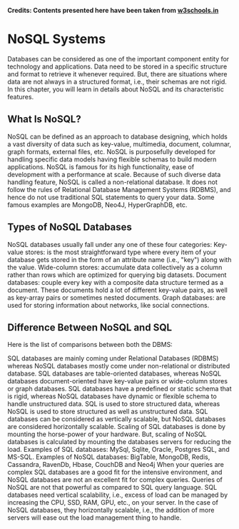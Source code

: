 **Credits: Contents presented here have been taken from [w3schools.in](https://www.w3schools.in/definition/what-is-nosql/)**

# NoSQL Systems

Databases can be considered as one of the important component entity for technology and applications. Data need to be stored in a specific structure and format to retrieve it whenever required. But, there are situations where data are not always in a structured format, i.e., their schemas are not rigid. In this chapter, you will learn in details about NoSQL and its characteristic features.


## What Is NoSQL?

NoSQL can be defined as an approach to database designing, which holds a vast diversity of data such as key-value, multimedia, document, columnar, graph formats, external files, etc. NoSQL is purposefully developed for handling specific data models having flexible schemas to build modern applications.
NoSQL is famous for its high functionality, ease of development with a performance at scale. Because of such diverse data handling feature, NoSQL is called a non-relational database. It does not follow the rules of Relational Database Management Systems (RDBMS), and hence do not use traditional SQL statements to query your data. Some famous examples are MongoDB, Neo4J, HyperGraphDB, etc.

## Types of NoSQL Databases

NoSQL databases usually fall under any one of these four categories:
Key-value stores: is the most straightforward type where every item of your database gets stored in the form of an attribute name (i.e., "key") along with the value.
Wide-column stores: accumulate data collectively as a column rather than rows which are optimized for querying big datasets.
Document databases: couple every key with a composite data structure termed as a document. These documents hold a lot of different key-value pairs, as well as key-array pairs or sometimes nested documents.
Graph databases: are used for storing information about networks, like social connections.

## Difference Between NoSQL and SQL

Here is the list of comparisons between both the DBMS:

SQL databases are mainly coming under Relational Databases (RDBMS) whereas NoSQL databases mostly come under non-relational or distributed database.
SQL databases are table-oriented databases, whereas NoSQL databases document-oriented have key-value pairs or wide-column stores or graph databases.
SQL databases have a predefined or static schema that is rigid, whereas NoSQL databases have dynamic or flexible schema to handle unstructured data.
SQL is used to store structured data, whereas NoSQL is used to store structured as well as unstructured data.
SQL databases can be considered as vertically scalable, but NoSQL databases are considered horizontally scalable.
Scaling of SQL databases is done by mounting the horse-power of your hardware. But, scaling of NoSQL databases is calculated by mounting the databases servers for reducing the load.
Examples of SQL databases: MySql, Sqlite, Oracle, Postgres SQL, and MS-SQL. Examples of NoSQL databases: BigTable, MongoDB, Redis, Cassandra, RavenDb, Hbase, CouchDB and Neo4j
When your queries are complex SQL databases are a good fit for the intensive environment, and NoSQL databases are not an excellent fit for complex queries. Queries of NoSQL are not that powerful as compared to SQL query language.
SQL databases need vertical scalability, i.e., excess of load can be managed by increasing the CPU, SSD, RAM, GPU, etc., on your server. In the case of NoSQL databases, they horizontally scalable, i.e., the addition of more servers will ease out the load management thing to handle.

